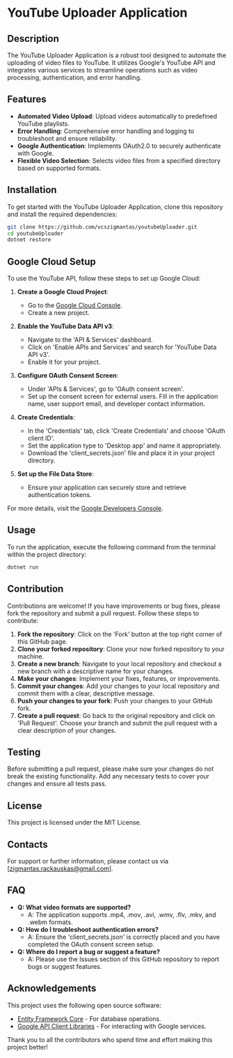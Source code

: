 # YouTube Uploader Application

## Description
The YouTube Uploader Application is a robust tool designed to automate the uploading of video files to YouTube. It utilizes Google's YouTube API and integrates various services to streamline operations such as video processing, authentication, and error handling.

## Features
- **Automated Video Upload**: Upload videos automatically to predefined YouTube playlists.
- **Error Handling**: Comprehensive error handling and logging to troubleshoot and ensure reliability.
- **Google Authentication**: Implements OAuth2.0 to securely authenticate with Google.
- **Flexible Video Selection**: Selects video files from a specified directory based on supported formats.

## Installation
To get started with the YouTube Uploader Application, clone this repository and install the required dependencies:

```bash
git clone https://github.com/vcszigmantas/youtubeUploader.git
cd youtubeUploader
dotnet restore
```
## Google Cloud Setup
To use the YouTube API, follow these steps to set up Google Cloud:

1. **Create a Google Cloud Project**:
   - Go to the [Google Cloud Console](https://console.cloud.google.com/).
   - Create a new project.

2. **Enable the YouTube Data API v3**:
   - Navigate to the 'API & Services' dashboard.
   - Click on 'Enable APIs and Services' and search for 'YouTube Data API v3'.
   - Enable it for your project.

3. **Configure OAuth Consent Screen**:
   - Under 'APIs & Services', go to 'OAuth consent screen'.
   - Set up the consent screen for external users. Fill in the application name, user support email, and developer contact information.

4. **Create Credentials**:
   - In the 'Credentials' tab, click 'Create Credentials' and choose 'OAuth client ID'.
   - Set the application type to 'Desktop app' and name it appropriately.
   - Download the 'client_secrets.json' file and place it in your project directory.

5. **Set up the File Data Store**:
   - Ensure your application can securely store and retrieve authentication tokens.

For more details, visit the [Google Developers Console](https://console.developers.google.com/).

## Usage
To run the application, execute the following command from the terminal within the project directory:

```bash
dotnet run
```
## Contribution
Contributions are welcome! If you have improvements or bug fixes, please fork the repository and submit a pull request. Follow these steps to contribute:

1. **Fork the repository**: Click on the 'Fork' button at the top right corner of this GitHub page.
2. **Clone your forked repository**: Clone your now forked repository to your machine.
3. **Create a new branch**: Navigate to your local repository and checkout a new branch with a descriptive name for your changes.
4. **Make your changes**: Implement your fixes, features, or improvements.
5. **Commit your changes**: Add your changes to your local repository and commit them with a clear, descriptive message.
6. **Push your changes to your fork**: Push your changes to your GitHub fork.
7. **Create a pull request**: Go back to the original repository and click on 'Pull Request'. Choose your branch and submit the pull request with a clear description of your changes.

## Testing
Before submitting a pull request, please make sure your changes do not break the existing functionality. Add any necessary tests to cover your changes and ensure all tests pass.

## License
This project is licensed under the MIT License.

## Contacts
For support or further information, please contact us via [zigmantas.rackauskas@gmail.com].

## FAQ
- **Q: What video formats are supported?**
  - A: The application supports .mp4, .mov, .avi, .wmv, .flv, .mkv, and .webm formats.
- **Q: How do I troubleshoot authentication errors?**
  - A: Ensure the 'client_secrets.json' is correctly placed and you have completed the OAuth consent screen setup.
- **Q: Where do I report a bug or suggest a feature?**
  - A: Please use the Issues section of this GitHub repository to report bugs or suggest features.

## Acknowledgements
This project uses the following open source software:
- [Entity Framework Core](https://github.com/dotnet/efcore) - For database operations.
- [Google API Client Libraries](https://github.com/googleapis/google-api-dotnet-client) - For interacting with Google services.

Thank you to all the contributors who spend time and effort making this project better!

